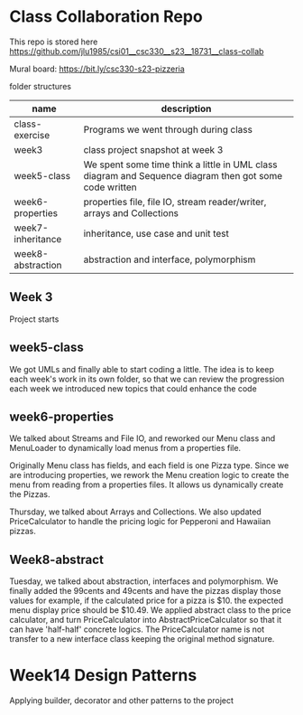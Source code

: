 # Class Collaboration Repo

This repo is stored here https://github.com/jlu1985/csi01__csc330__s23__18731__class-collab

Mural board: https://bit.ly/csc330-s23-pizzeria

folder structures

| name | description |
| - | - |
| class-exercise | Programs we went through during class |
| week3 | class project snapshot at week 3 |
| week5-class | We spent some time think a little in UML class diagram and Sequence diagram then got some code written |
| week6-properties | properties file, file IO, stream reader/writer, arrays and Collections |
| week7-inheritance | inheritance, use case and unit test |
| week8-abstraction | abstraction and interface, polymorphism |

## Week 3
Project starts

## week5-class
We got UMLs and finally able to start coding a little. The idea is to keep each week's work in its own folder, so that we can review the progression each week we introduced new topics that could enhance the code

## week6-properties
We talked about Streams and File IO, and reworked our Menu class and MenuLoader to dynamically load menus from a properties file.

Originally Menu class has fields, and each field is one Pizza type. Since we are introducing properties, we rework the Menu creation logic to create the menu from reading from a properties files. It allows us dynamically create the Pizzas.

Thursday, we talked about Arrays and Collections. We also updated PriceCalculator to handle the pricing logic for Pepperoni and Hawaiian pizzas.

## Week8-abstract
Tuesday, we talked about abstraction, interfaces and polymorphism. We finally added the 99cents and 49cents and have the pizzas display those values for example, if the calculated price for a pizza is $10. the expected menu display price should be $10.49. We applied abstract class to the price calculator, and turn PriceCalculator into AbstractPriceCalculator so that it can have 'half-half' concrete logics. The PriceCalculator name is not transfer to a new interface class keeping the original method signature.

# Week14 Design Patterns
Applying builder, decorator and other patterns to the project